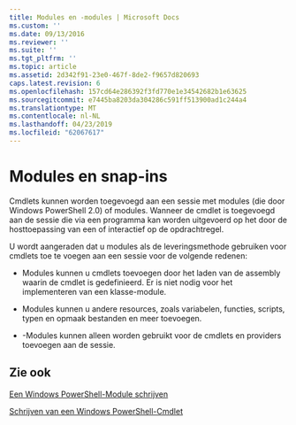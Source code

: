 ```yaml
---
title: Modules en -modules | Microsoft Docs
ms.custom: ''
ms.date: 09/13/2016
ms.reviewer: ''
ms.suite: ''
ms.tgt_pltfrm: ''
ms.topic: article
ms.assetid: 2d342f91-23e0-467f-8de2-f9657d820693
caps.latest.revision: 6
ms.openlocfilehash: 157cd64e286392f3fd770e1e34542682b1e63625
ms.sourcegitcommit: e7445ba8203da304286c591ff513900ad1c244a4
ms.translationtype: MT
ms.contentlocale: nl-NL
ms.lasthandoff: 04/23/2019
ms.locfileid: "62067617"
---
```

# <a name="modules-and-snap-ins"></a>Modules en snap-ins

Cmdlets kunnen worden toegevoegd aan een sessie met modules (die door Windows PowerShell 2.0) of modules. Wanneer de cmdlet is toegevoegd aan de sessie die via een programma kan worden uitgevoerd op het door de hosttoepassing van een of interactief op de opdrachtregel.

U wordt aangeraden dat u modules als de leveringsmethode gebruiken voor cmdlets toe te voegen aan een sessie voor de volgende redenen:

- Modules kunnen u cmdlets toevoegen door het laden van de assembly waarin de cmdlet is gedefinieerd. Er is niet nodig voor het implementeren van een klasse-module.

- Modules kunnen u andere resources, zoals variabelen, functies, scripts, typen en opmaak bestanden en meer toevoegen.

- -Modules kunnen alleen worden gebruikt voor de cmdlets en providers toevoegen aan de sessie.

## <a name="see-also"></a>Zie ook

[Een Windows PowerShell-Module schrijven](../module/writing-a-windows-powershell-module.md)

[Schrijven van een Windows PowerShell-Cmdlet](./writing-a-windows-powershell-cmdlet.md)
